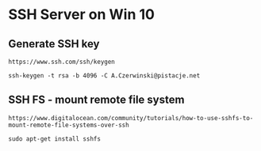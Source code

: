 # SSH Server on Win 10


## Generate SSH key
    https://www.ssh.com/ssh/keygen

    ssh-keygen -t rsa -b 4096 -C A.Czerwinski@pistacje.net

## SSH FS - mount remote file system
    https://www.digitalocean.com/community/tutorials/how-to-use-sshfs-to-mount-remote-file-systems-over-ssh

    sudo apt-get install sshfs
